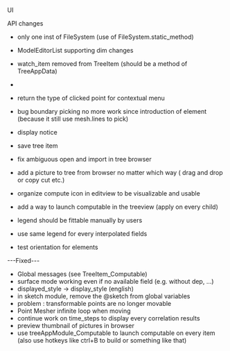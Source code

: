 UI

API changes
* only one inst of FileSystem (use of FileSystem.static_method)
* ModelEditorList supporting dim changes
* watch_item removed from TreeItem (should be a method of TreeAppData)
* 


* return the type of clicked point for contextual menu
* bug boundary picking no more work since introduction of element (because it still use mesh.lines to pick)
* display notice
* save tree item
* fix ambiguous open and import in tree browser
* add a picture to tree from browser no matter which way ( drag and drop or copy cut etc.)
* organize compute icon in editview to be visualizable and usable
* add a way to launch computable in the treeview (apply on every child)
* legend should be fittable manually by users
* use same legend for every interpolated fields
* test orientation for elements

---Fixed---
* Global messages (see TreeItem_Computable)
* surface mode working even if no available field (e.g. without dep, ...)
* displayed_style -> display_style (english)
* in sketch module, remove the @sketch from global variables
* problem : transformable points are no longer movable
* Point Mesher infinite loop when moving
* continue work on time_steps to display every correlation results
* preview thumbnail of pictures in browser
* use treeAppModule_Computable to launch computable on every item (also use hotkeys like ctrl+B to build or something like that)